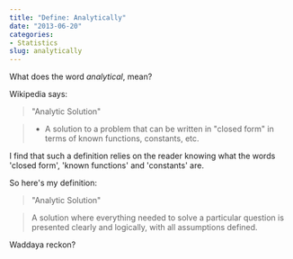```yaml
---
title: "Define: Analytically"
date: "2013-06-20"
categories:
- Statistics
slug: analytically
---
```


What does the word _analytical_, mean?  

Wikipedia says:

> "Analytic Solution"

> - A solution to a problem that can be written in "closed form" in terms of known functions, constants, etc.

I find that such a definition relies on the reader knowing what the words 'closed form', 'known functions' and 'constants' are.

So here's my definition:

> "Analytic Solution"

> A solution where everything needed to solve a particular question is presented clearly and logically, with all assumptions defined.  

Waddaya reckon?
 
